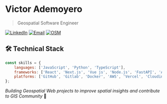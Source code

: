 # Victor Ademoyero

> Geospatial Software Engineer

[![LinkedIn](https://img.shields.io/badge/LinkedIn-Connect-blue)](https://linkedin.com/in/victorademoyero)
[![Email](https://img.shields.io/badge/Email-Contact-red)](mailto:kademvicky@gmail.com)
[![OSM](https://img.shields.io/badge/openstreetmap-Profile-lightgreen)](https://hdyc.neis-one.org/?Vickystickz)


## 🛠️ Technical Stack
```javascript
const skills = {
    languages: ['JavaScript', 'Python', 'TypeScript'],
    frameworks: ['React', 'Next.js', 'Vue js', 'Node.js', 'FastAPI', 'Astro' ],
    platforms: ['GitHub', 'Gitlab', 'Docker', 'AWS', 'Vercel', 'Cloudinary'],
};
```
*Building Geospatial Web projects to improve spatial insights and contribute to GIS Community* 🚀
